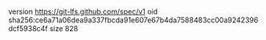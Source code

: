 version https://git-lfs.github.com/spec/v1
oid sha256:ce6a71a06dea9a337fbcda91e607e67b4da7588483cc00a9242396dcf5938c4f
size 828
